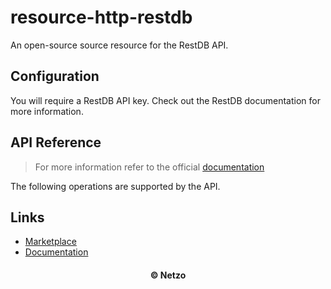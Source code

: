 # resource-http-restdb

An open-source source resource for the RestDB API.

## Configuration

You will require a RestDB API key. Check out the RestDB documentation for more
information.

## API Reference

> For more information refer to the official [documentation](#links)

The following operations are supported by the API.

## Links

- [Marketplace](https://app.netzo.io/resources/resource-http-restdb)
- [Documentation](https://restdb.io/docs/quick-start#restdb)

<div align="center">
  <h4>© Netzo</h4>
</div>
